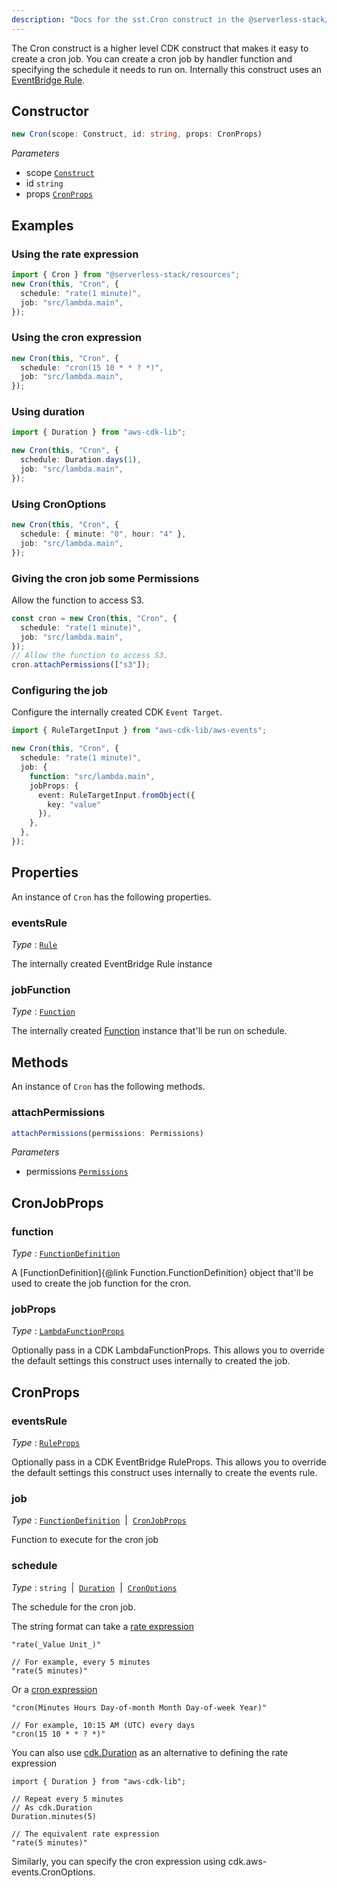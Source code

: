 ```yaml
---
description: "Docs for the sst.Cron construct in the @serverless-stack/resources package"
---
```

The Cron construct is a higher level CDK construct that makes it easy to create a cron job.
You can create a cron job by handler function and specifying the schedule it needs to run on.
Internally this construct uses an [EventBridge Rule](https://docs.aws.amazon.com/cdk/api/v2/docs/aws-cdk-lib.aws_events.Rule.html).

## Constructor
```ts
new Cron(scope: Construct, id: string, props: CronProps)
```
_Parameters_
- scope [`Construct`](https://docs.aws.amazon.com/cdk/api/v2/docs/constructs.Construct.html)
- id `string`
- props [`CronProps`](#cronprops)
## Examples

### Using the rate expression
```ts
import { Cron } from "@serverless-stack/resources";
new Cron(this, "Cron", {
  schedule: "rate(1 minute)",
  job: "src/lambda.main",
});
```


### Using the cron expression
```ts
new Cron(this, "Cron", {
  schedule: "cron(15 10 * * ? *)",
  job: "src/lambda.main",
});
```


### Using duration
```ts
import { Duration } from "aws-cdk-lib";

new Cron(this, "Cron", {
  schedule: Duration.days(1),
  job: "src/lambda.main",
});
```


### Using CronOptions
```ts
new Cron(this, "Cron", {
  schedule: { minute: "0", hour: "4" },
  job: "src/lambda.main",
});
```


### Giving the cron job some Permissions
Allow the function to access S3.
```ts {6}
const cron = new Cron(this, "Cron", {
  schedule: "rate(1 minute)",
  job: "src/lambda.main",
});
// Allow the function to access S3.
cron.attachPermissions(["s3"]);
```


### Configuring the job
Configure the internally created CDK `Event Target`.
```ts
import { RuleTargetInput } from "aws-cdk-lib/aws-events";

new Cron(this, "Cron", {
  schedule: "rate(1 minute)",
  job: {
    function: "src/lambda.main",
    jobProps: {
      event: RuleTargetInput.fromObject({
        key: "value"
      }),
    },
  },
});
```

## Properties
An instance of `Cron` has the following properties.
### eventsRule

_Type_ : [`Rule`](https://docs.aws.amazon.com/cdk/api/v2/docs/aws-cdk-lib.Rule.html)

The internally created EventBridge Rule instance
### jobFunction

_Type_ : [`Function`](Function)

The internally created [Function](Function) instance that'll be run on schedule.
## Methods
An instance of `Cron` has the following methods.
### attachPermissions

```ts
attachPermissions(permissions: Permissions)
```
_Parameters_
- permissions [`Permissions`](Permissions)
## CronJobProps
### function

_Type_ : [`FunctionDefinition`](FunctionDefinition)

A [FunctionDefinition]{@link Function.FunctionDefinition}
object that'll be used to create the job function for the cron.
### jobProps

_Type_ : [`LambdaFunctionProps`](https://docs.aws.amazon.com/cdk/api/v2/docs/aws-cdk-lib.LambdaFunctionProps.html)

Optionally pass in a CDK LambdaFunctionProps.
This allows you to override the default settings this construct uses internally to created
the job.
## CronProps
### eventsRule

_Type_ : [`RuleProps`](https://docs.aws.amazon.com/cdk/api/v2/docs/aws-cdk-lib.RuleProps.html)

Optionally pass in a CDK EventBridge RuleProps.
This allows you to override the default settings this construct uses internally
to create the events rule.
### job

_Type_ : [`FunctionDefinition`](FunctionDefinition)&nbsp; | &nbsp;[`CronJobProps`](#cronjobprops)

Function to execute for the cron job
### schedule

_Type_ : `string`&nbsp; | &nbsp;[`Duration`](https://docs.aws.amazon.com/cdk/api/v2/docs/aws-cdk-lib.Duration.html)&nbsp; | &nbsp;[`CronOptions`](https://docs.aws.amazon.com/cdk/api/v2/docs/aws-cdk-lib.CronOptions.html)

The schedule for the cron job.

The string format can take a [rate expression](https://docs.aws.amazon.com/lambda/latest/dg/services-cloudwatchevents-expressions.html)
```
"rate(_Value Unit_)"

// For example, every 5 minutes
"rate(5 minutes)"
```


Or a [cron expression](https://en.wikipedia.org/wiki/Cron#CRON_expression)
```
"cron(Minutes Hours Day-of-month Month Day-of-week Year)"

// For example, 10:15 AM (UTC) every days
"cron(15 10 * * ? *)"
```


You can also use [cdk.Duration](https://docs.aws.amazon.com/cdk/api/v2/docs/aws-cdk-lib.Duration.html)
as an alternative to defining the rate expression
``` {6}
import { Duration } from "aws-cdk-lib";

// Repeat every 5 minutes
// As cdk.Duration
Duration.minutes(5)

// The equivalent rate expression
"rate(5 minutes)"
```


Similarly, you can specify the cron expression using cdk.aws-events.CronOptions.
